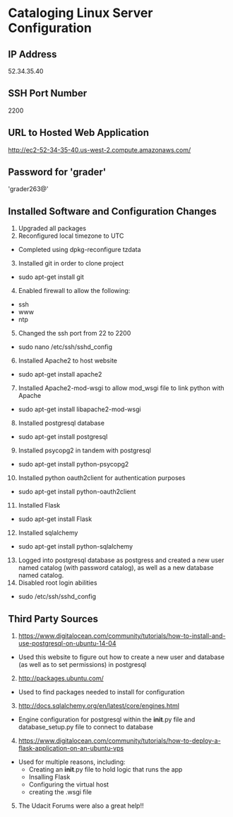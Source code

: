 # Cataloging Linux Server Configuration
## IP Address
52.34.35.40
## SSH Port Number
2200
## URL to Hosted Web Application
http://ec2-52-34-35-40.us-west-2.compute.amazonaws.com/
## Password for 'grader'
'grader263@'
## Installed Software and Configuration Changes
1. Upgraded all packages
2. Reconfigured local timezone to UTC
  - Completed using dpkg-reconfigure tzdata
3. Installed git in order to clone project
  - sudo apt-get install git
4. Enabled firewall to allow the following:
  - ssh
  - www
  - ntp
5. Changed the ssh port from 22 to 2200
  - sudo nano /etc/ssh/sshd_config
6. Installed Apache2 to host website
  - sudo apt-get install apache2
7. Installed Apache2-mod-wsgi to allow mod_wsgi file to link python with Apache
  - sudo apt-get install libapache2-mod-wsgi
8. Installed postgresql database
  - sudo apt-get install postgresql
9. Installed psycopg2 in tandem with postgresql
  - sudo apt-get install python-psycopg2
10. Installed python oauth2client for authentication purposes
  - sudo apt-get install python-oauth2client
11. Installed Flask
  - sudo apt-get install Flask
12. Installed sqlalchemy
  - sudo apt-get install python-sqlalchemy
13. Logged into postgresql database as postgress and created a new user named catalog (with password catalog), as well as a new database named catalog.
14. Disabled root login abilities
  - sudo /etc/ssh/sshd_config

## Third Party Sources
1. https://www.digitalocean.com/community/tutorials/how-to-install-and-use-postgresql-on-ubuntu-14-04
  - Used this website to figure out how to create a new user and database (as well as to set permissions) in postgresql
2. http://packages.ubuntu.com/
  - Used to find packages needed to install for configuration
3. http://docs.sqlalchemy.org/en/latest/core/engines.html
  - Engine configuration for postgresql within the __init__.py file and database_setup.py file to connect to database
4. https://www.digitalocean.com/community/tutorials/how-to-deploy-a-flask-application-on-an-ubuntu-vps
  - Used for multiple reasons, including:
    - Creating an __init__.py file to hold logic that runs the app
    - Insalling Flask
    - Configuring the virtual host
    - creating the .wsgi file
5. The Udacit Forums were also a great help!!

